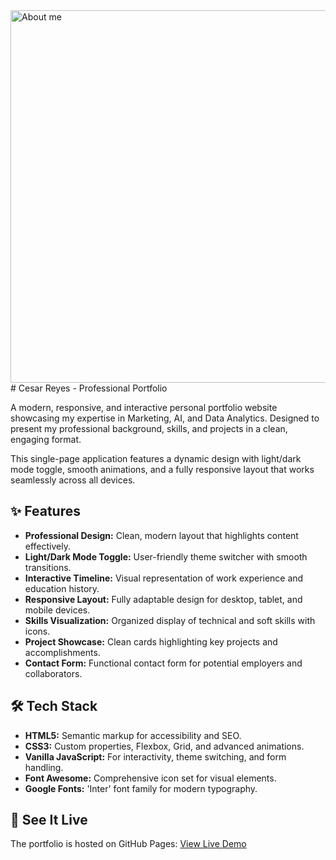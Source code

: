 <img width="1350" height="596" alt="About me" src="https://github.com/user-attachments/assets/9ead69a4-6cfe-4626-8bb8-2ddeabca1818" />
# Cesar Reyes - Professional Portfolio

A modern, responsive, and interactive personal portfolio website showcasing my expertise in Marketing, AI, and Data Analytics. Designed to present my professional background, skills, and projects in a clean, engaging format.

This single-page application features a dynamic design with light/dark mode toggle, smooth animations, and a fully responsive layout that works seamlessly across all devices.

## ✨ Features

-   **Professional Design:** Clean, modern layout that highlights content effectively.
-   **Light/Dark Mode Toggle:** User-friendly theme switcher with smooth transitions.
-   **Interactive Timeline:** Visual representation of work experience and education history.
-   **Responsive Layout:** Fully adaptable design for desktop, tablet, and mobile devices.
-   **Skills Visualization:** Organized display of technical and soft skills with icons.
-   **Project Showcase:** Clean cards highlighting key projects and accomplishments.
-   **Contact Form:** Functional contact form for potential employers and collaborators.

## 🛠️ Tech Stack

-   **HTML5:** Semantic markup for accessibility and SEO.
-   **CSS3:** Custom properties, Flexbox, Grid, and advanced animations.
-   **Vanilla JavaScript:** For interactivity, theme switching, and form handling.
-   **Font Awesome:** Comprehensive icon set for visual elements.
-   **Google Fonts:** 'Inter' font family for modern typography.

## 🚀 See It Live

The portfolio is hosted on GitHub Pages: [View Live Demo](https://reyecesa1.github.io/CR-About-Me/)
